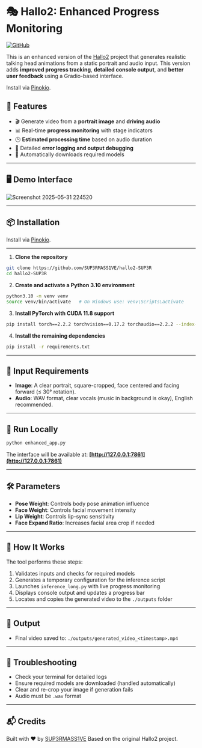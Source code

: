 # 🎭 Hallo2: Enhanced Progress Monitoring

[![GitHub](https://img.shields.io/badge/GitHub-View%20Repo-blue?logo=github)](https://github.com/SUP3RMASS1VE/hallo2-SUP3R)

This is an enhanced version of the [Hallo2](https://github.com/SUP3RMASS1VE/hallo2-SUP3R) project that generates realistic talking head animations from a static portrait and audio input. This version adds **improved progress tracking**, **detailed console output**, and **better user feedback** using a Gradio-based interface.

Install via [Pinokio](https://pinokio.computer).

## 🚀 Features

* 🎬 Generate video from a **portrait image** and **driving audio**
* 📊 Real-time **progress monitoring** with stage indicators
* 🕒 **Estimated processing time** based on audio duration
* 🐛 Detailed **error logging and output debugging**
* 🔁 Automatically downloads required models

---

## 🖥️ Demo Interface

![Screenshot 2025-05-31 224520](https://github.com/user-attachments/assets/33b4ea63-1881-4916-b072-1ebf8d7d756e)


---

## 📦 Installation

Install via [Pinokio](https://pinokio-home.netlify.app/).

---

1. **Clone the repository**

```bash
git clone https://github.com/SUP3RMASS1VE/hallo2-SUP3R
cd hallo2-SUP3R
```

2. **Create and activate a Python 3.10 environment**

```bash
python3.10 -m venv venv
source venv/bin/activate   # On Windows use: venv\Scripts\activate
```

3. **Install PyTorch with CUDA 11.8 support**

```bash
pip install torch==2.2.2 torchvision==0.17.2 torchaudio==2.2.2 --index-url https://download.pytorch.org/whl/cu118
```

4. **Install the remaining dependencies**

```bash
pip install -r requirements.txt
```

---

## 📸 Input Requirements

* **Image**: A clear portrait, square-cropped, face centered and facing forward (≤ 30° rotation).
* **Audio**: WAV format, clear vocals (music in background is okay), English recommended.

---

## 🧪 Run Locally

```bash
python enhanced_app.py
```

The interface will be available at:
**[http://127.0.0.1:7861](http://127.0.0.1:7861)**

---

## 🛠 Parameters

* **Pose Weight**: Controls body pose animation influence
* **Face Weight**: Controls facial movement intensity
* **Lip Weight**: Controls lip-sync sensitivity
* **Face Expand Ratio**: Increases facial area crop if needed

---

## 🧠 How It Works

The tool performs these steps:

1. Validates inputs and checks for required models
2. Generates a temporary configuration for the inference script
3. Launches `inference_long.py` with live progress monitoring
4. Displays console output and updates a progress bar
5. Locates and copies the generated video to the `./outputs` folder

---

## 📂 Output

* Final video saved to: `./outputs/generated_video_<timestamp>.mp4`

---

## 🧩 Troubleshooting

* Check your terminal for detailed logs
* Ensure required models are downloaded (handled automatically)
* Clear and re-crop your image if generation fails
* Audio must be `.wav` format

---

## 📬 Credits

Built with ❤️ by [SUP3RMASS1VE](https://github.com/SUP3RMASS1VE)
Based on the original Hallo2 project.
